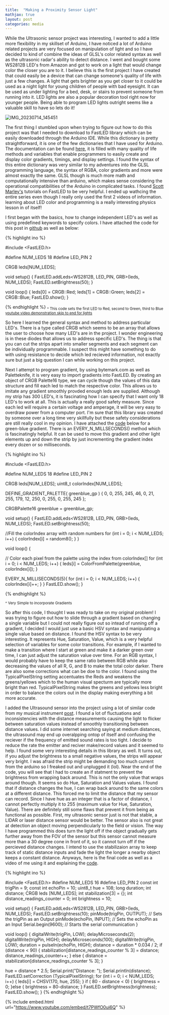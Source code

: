 ```yaml
---
title:  "Making a Proximity Sensor Light"
mathjax: true
layout: post
categories: media
---
```

While the Ultrasonic sensor project was interesting, I wanted to add a little more flexibility in my skillset of Arduino, I have noticed a lot of
Arduino related projects are very focused on manipulation of light and so I have decided to kind of combine the ideas of GLSL's color related syntax as
well as the ultrasonic radar's ability to detect distance. I went and bought some WS2812B LED's from Amazon and got to work on a light that would change color 
the closer you are to it. I believe this is the first project I have created that could easily be a device that can change someone's quality of life with just a 
few changes. A light that gets brighter as you get closer to it could be used as a night light for young children of people with bad eyesight. It can be used
as under lighting for a bed, desk, or stairs to prevent someone from running into it. LED lights are also a popular decoration tool right now for younger people.
Being able to program LED lights outright seems like a valuable skill to have so lets do it!

![IMG_20230714_145451](https://github.com/vincentkwok21/vincentkwok21.github.io/assets/137122312/01d1df65-b9ef-405a-ab21-500f4d51a74f)



The first thing I stumbled upon when trying to figure out how to do this project was that I needed to download to FastLED library which can be easily downloaded through the Arduino
IDE. While this dictionary is pretty straightforward, it is one of the few dictionaries that I have used for Arduino. The documentation can be found [here](https://fastled.io/),
it is filled with many quality of life methods and variables that enable programmers to easily create and display color gradients, timings, and display settings.
I found the syntax of this entire dictionary was very similar to my adventures into the GLSL programming language, the syntax of RGBA, color gradients and more
were almost exactly the same. GLSL though is much more math and computationally intensive than arduino, which makes sense considering the operational compatibilities of the Arduino
in complicated tasks. I found [Scott Marley's](https://www.youtube.com/playlist?list=PLgXkGn3BBAGi5dTOCuEwrLuFtfz0kGFTC) tutorials on FastLED to be very helpful. I ended up wathcing the entire series even though I really only used the first 2 videos of information. 
learning about LED color and programming is a really interesting physics lesson in of itself!

I first began with the basics, how to change independent LED's as well as using predefined keywords to specify colors. I have attached the code for this post
in [github](https://github.com/vincentkwok21/Motion-Sensor-FastLED) as well as below:

{% highlight ino %}

#include <FastLED.h>

#define NUM_LEDS  18
#define LED_PIN   2

CRGB leds[NUM_LEDS];

void setup() {
  FastLED.addLeds<WS2812B, LED_PIN, GRB>(leds, NUM_LEDS);
  FastLED.setBrightness(50);
}

void loop() {
  leds[0] = CRGB::Red;
  leds[1] = CRGB::Green;
  leds[2] = CRGB::Blue;
  FastLED.show();
}

{% endhighlight %}
<sub>^ This code sets the first LED to Red, second to Green, third to Blue [youtube video demonstration skip to end for lights](https://youtu.be/SgsR8GOGOnc)</sub> 

So here I learned the general syntax and method to address particular LED's. There is a type called CRGB which seems to be an array that allows the user to choose how many LED's are
in the project. I wonder engineering is in these diodes that allows us to address specific LED's. The thing is that you can cut the strips apart into smaller segments and
each segment can be individually programmable. I suspect this might have something to do with using resistance to decide which led recieved information, not exactly sure but just 
a big question I can while working on this project.

Next I attempt to program gradient, by using bytemark.com as well as Paletteknife, it is very easy to import gradients into FastLED. By creating an object of 
CRGB Palette16 type, we can cycle though the values of this data structure and fill each led to match the respective color. This allows us to imitate any gradient smoothly
provded enough leds are supplied. Although my strip has 300 LED's, it is fascinating how I can specify that I want only 18 LED's to work at all.
 This is actually a really good safety measure. Since each led will require a certain voltage and amperage, it will be very easy to overdraw power from a computer port. I'm sure that this library was created by someone over a long time very skillfully but 
these safety considerations are still really cool in my opinion. I have attached the [code](https://github.com/vincentkwok21/Motion-Sensor-FastLED/blob/main/LED_light_Moving_gradient.ino) below 
for a green-blue gradient. There is an EVERY_N_MILLSECONDS() method which is fascinatingly helpful. It can be used to move this gradient and other
light elements up and down the strip by just incrementing the gradient index every dozen or so milliseconds.

{% highlight ino %}

#include <FastLED.h>

#define NUM_LEDS  18
#define LED_PIN   2

CRGB leds[NUM_LEDS];
uint8_t colorIndex[NUM_LEDS];

DEFINE_GRADIENT_PALETTE( greenblue_gp ) { 
  0,   0,  255, 245,
  46,  0,  21,  255,
  179, 12, 250, 0,
  255, 0,  255, 245
};

CRGBPalette16 greenblue = greenblue_gp;

void setup() {
  FastLED.addLeds<WS2812B, LED_PIN, GRB>(leds, NUM_LEDS);
  FastLED.setBrightness(50);

  //Fill the colorIndex array with random numbers
  for (int i = 0; i < NUM_LEDS; i++) {
    colorIndex[i] = random8();
  }
}

void loop() {
  
  // Color each pixel from the palette using the index from colorIndex[]
  for (int i = 0; i < NUM_LEDS; i++) {
    leds[i] = ColorFromPalette(greenblue, colorIndex[i]);
  }
  
  EVERY_N_MILLISECONDS(5){
    for (int i = 0; i < NUM_LEDS; i++) {
      colorIndex[i]++;
    }
  }
  FastLED.show();
}

{% endhighlight %}

<sub>^ Very Simple to incorporate Gradients</sub>

So after this code, I thought I was ready to take on my original problem! I was trying to figure out how to slide through a gradient based on changing a single variable but I could 
not really figure out so intead of running off a gradient, I decided I would just use a basic HSV syntax and manipulating a single value based on distance.
I found the HSV syntax to be very interesting. It represents Hue, Saturation, Value, which is a very helpful selection of variables for some color transitions.
For example, if I wanted to make a transition where I start at green and make it a darker green over time, I can just adjust the saturation value over time. For an
RGB syntax, I would probably have to keep the same ratio between RGB while also decreasing the values of all R, G, and B to make the total color darker. There are also some 
corrections what can be doe to the color. I found using the TypicalPixelString setting accentuates the Reds and weakens the greens/yellows which to the human visual specturm are
typically more bright than red. TypicalPixelString makes the greens and yellows less bright in order to balance the colors out in the display making everything a
bit more accurate.

I added the Ultrasound sensor into the project using a lot of similar code from my musical instrument [post](https://vincentkwok21.github.io/UltrasoundInstrument/). I found a lot of fluctuations and inconsistencies with the distance measurements causing the light to
flicker between saturation values instead of smoothly transitioning between distance values. I did some internet searching saying at medium distances, the ultrasound may end up overalpping ontop of itself and 
confusing the reciever if the frequency of emitted sound rates is too tight. I decide to reduce the rate the emitter and reciver make/record values and it seemed to help.
I found some very interesting details in this library as well. It turns out, if you adjust the brightness to a small negative values, the strips will appear very bright. I was afraid the strip might be demanding too much current from the arduino so I freaked out and unplugged it (lol).
Near the end of the code, you will see that I had to create an if statment to prevent the brightness from wrapping back around. This is not the only value that wraps around though. It seems so do Hue, Saturation and Values values.
I found that if distance changes the hue, I can wrap back around to the same colors at a different distance. This forced me to limit the distance that my sensor can record. Since I have hue as
an integer that is a factor of distance, I cannot perfectly multiply it to 255 (maximum value for Hue, Saturation, Value). There are definitely still some flaws that prevent it from
being as functional as possible. First, my ultrasonic sensor just is not that stable, a LIDAR or laser distance sensor would be better. The sensor also is not great at detection an object moving perpendicularly to the field or
vision. The way I have programmed this does turn the light off if the object gradually gets further away from the FOV of the sensor but this sensor cannot measure more than a 30 degree cone in front of it, so it cannot
turn off if the percieved distance changes. I intend to use the stabilizaion array to keep track of static distance inputs and fade the light the longer a nearby object keeps a constant distance.
Anyways, here is the final code as well as a video of me using it and explaining the [code](https://github.com/vincentkwok21/Motion-Sensor-FastLED/blob/main/Variable_Saturation.ino).

{% highlight ino %}

#include <FastLED.h>
#define NUM_LEDS 16
#define LED_PIN 2
const int trigPin = 9;
const int echoPin = 10;
uint8_t hue = 108;
long duration;
int distance;
CRGB leds [NUM_LEDS];
int stabilization[3] = {};
int distance_readings_counter = 0;
int brightness = 10;

void setup() {
  FastLED.addLeds<WS2812B, LED_PIN, GRB>(leds, NUM_LEDS);
  FastLED.setBrightness(10);
  pinMode(trigPin, OUTPUT); // Sets the trigPin as an Output
  pinMode(echoPin, INPUT); // Sets the echoPin as an Input
  Serial.begin(9600); // Starts the serial communication
}

void loop() {
  digitalWrite(trigPin, LOW);
  delayMicroseconds(2);
  digitalWrite(trigPin, HIGH);
  delayMicroseconds(100);
  digitalWrite(trigPin, LOW);
  duration = pulseIn(echoPin, HIGH);
  distance = duration * 0.034 / 2;
  if (distance < 90) {
    stabilization[distance_readings_counter % 3] = distance;
    distance_readings_counter++;
  } else {
    distance = stabilization[distance_readings_counter % 3];
  }
 
  hue = distance * 2.5;
   Serial.print("Distance: ");
  Serial.println(distance);
    FastLED.setCorrection (TypicalPixelString);
  for (int i = 0; i < NUM_LEDS; i++) {
    leds[i] = CHSV(170, hue, 255);
  }
  if ( 80 - distance < 0) {
    brightness = 0;
  }else {
     brightness = 80-distance; 
  }
  FastLED.setBrightness(brightness);
  FastLED.show();
}
{% endhighlight %}

{% include embed.html url="https://www.youtube.com/embed/t7PWfO0ui6Q" %}

